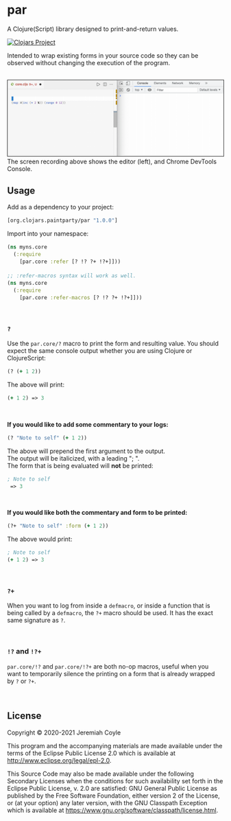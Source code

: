 # par

A Clojure(Script) library designed to print-and-return values.

[![Clojars Project](https://img.shields.io/clojars/v/org.clojars.paintparty/par.svg)](https://clojars.org/org.clojars.paintparty/par)

Intended to wrap existing forms in your source code so they can be observed without changing the execution of the program.

<br>
<img src="doc/par-demo2.gif" width="1000" border="1">
<figcaption>
The screen recording above shows the editor (left), and Chrome DevTools Console.
</figcaption>

## Usage

Add as a dependency to your project:

```clojure
[org.clojars.paintparty/par "1.0.0"]
```

Import into your namespace:

```clojure
(ns myns.core
  (:require
    [par.core :refer [? !? ?+ !?+]]))

;; :refer-macros syntax will work as well.
(ns myns.core
  (:require
    [par.core :refer-macros [? !? ?+ !?+]]))
```

<br>

### `?`

Use the `par.core/?` macro to print the form and resulting value. You should expect the same console output whether you are using Clojure or ClojureScript:

```Clojure
(? (+ 1 2))
```
The above will print:

```Clojure
(+ 1 2) => 3
```

<br>

**If you would like to add some commentary to your logs:**
```Clojure
(? "Note to self" (+ 1 2))
```
The above will prepend the first argument to the output.<br>
The output will be italicized, with a leading "; ".<br>
The form that is being evaluated will **not** be printed:

```Clojure
; Note to self
 => 3
```
<br>

**If you would like both the commentary and form to be printed:**

```Clojure
(?+ "Note to self" :form (+ 1 2))
```
The above would print:

```Clojure
; Note to self
(+ 1 2) => 3
```

<br>

### `?+`
When you want to log from inside a `defmacro`, or inside a function that is being called by a `defmacro`, the `?+` macro should be used. It has the exact same signature as `?`.

<br>

###  `!?` and `!?+`
`par.core/!?` and `par.core/!?+` are both no-op macros, useful when you want to temporarily silence the printing on a form that is already wrapped by `?` or `?+`.

<br>

## License

Copyright © 2020-2021 Jeremiah Coyle

This program and the accompanying materials are made available under the
terms of the Eclipse Public License 2.0 which is available at
http://www.eclipse.org/legal/epl-2.0.

This Source Code may also be made available under the following Secondary
Licenses when the conditions for such availability set forth in the Eclipse
Public License, v. 2.0 are satisfied: GNU General Public License as published by
the Free Software Foundation, either version 2 of the License, or (at your
option) any later version, with the GNU Classpath Exception which is available
at https://www.gnu.org/software/classpath/license.html.
